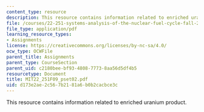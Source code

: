 ```yaml
---
content_type: resource
description: This resource contains information related to enriched uranium product.
file: /courses/22-251-systems-analysis-of-the-nuclear-fuel-cycle-fall-2009/d173e2ae2c567b2181a6b0b2cacbce3c_MIT22_251F09_pset02.pdf
file_type: application/pdf
learning_resource_types:
- Assignments
license: https://creativecommons.org/licenses/by-nc-sa/4.0/
ocw_type: OCWFile
parent_title: Assignments
parent_type: CourseSection
parent_uid: c2180bee-bf93-4808-7773-8aa56d5df4b5
resourcetype: Document
title: MIT22_251F09_pset02.pdf
uid: d173e2ae-2c56-7b21-81a6-b0b2cacbce3c
---
```

This resource contains information related to enriched uranium product.